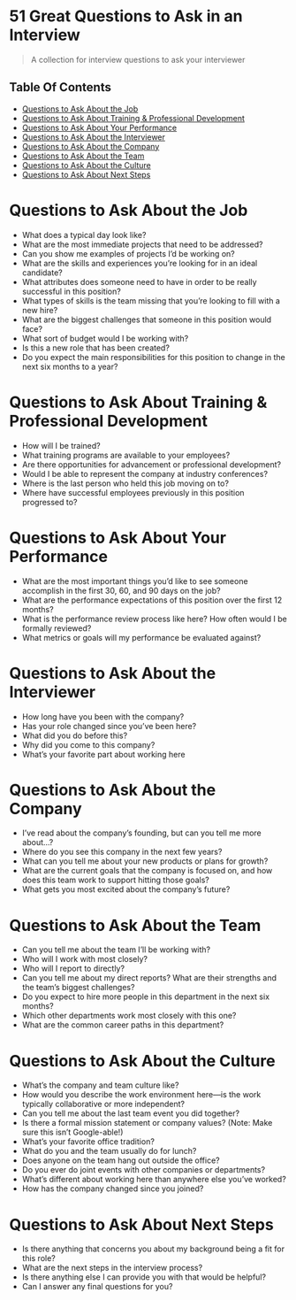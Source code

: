 # 51 Great Questions to Ask in an Interview

> A collection for interview questions to ask your interviewer

## Table Of Contents


<!-- vim-markdown-toc GFM -->
* [Questions to Ask About the Job](Questions-to-Ask-About-the-Job)
* [Questions to Ask About Training & Professional Development](Questions-to-Ask-About-Training-&-Professional-Development)
* [Questions to Ask About Your Performance](Questions-to-Ask-About-Your-Performance)
* [Questions to Ask About the Interviewer](Questions-to-Ask-About-the-Interviewer)
* [Questions to Ask About the Company](Questions-to-Ask-About-the-Company)
* [Questions to Ask About the Team](Questions-to-Ask-About-the-Team)
* [Questions to Ask About the Culture](Questions-to-Ask-About-the-Culture)
* [Questions to Ask About Next Steps](Questions-to-Ask-About-Next-Steps)

<!-- vim-markdown-toc -->

# Questions to Ask About the Job
- What does a typical day look like?
- What are the most immediate projects that need to be addressed?
- Can you show me examples of projects I’d be working on?
- What are the skills and experiences you’re looking for in an ideal candidate?
- What attributes does someone need to have in order to be really successful in this position?
- What types of skills is the team missing that you’re looking to fill with a new hire?
- What are the biggest challenges that someone in this position would face?
- What sort of budget would I be working with?
- Is this a new role that has been created?
- Do you expect the main responsibilities for this position to change in the next six months to a year?

# Questions to Ask About Training & Professional Development
- How will I be trained?
- What training programs are available to your employees?
- Are there opportunities for advancement or professional development?
- Would I be able to represent the company at industry conferences?
- Where is the last person who held this job moving on to?
- Where have successful employees previously in this position progressed to?

# Questions to Ask About Your Performance
- What are the most important things you’d like to see someone accomplish in the first 30, 60, and 90 days on the job?
- What are the performance expectations of this position over the first 12 months?
- What is the performance review process like here? How often would I be formally reviewed?
- What metrics or goals will my performance be evaluated against?

# Questions to Ask About the Interviewer
- How long have you been with the company?
- Has your role changed since you’ve been here?
- What did you do before this?
- Why did you come to this company?
- What’s your favorite part about working here

# Questions to Ask About the Company
- I’ve read about the company’s founding, but can you tell me more about...?
- Where do you see this company in the next few years?
- What can you tell me about your new products or plans for growth?
- What are the current goals that the company is focused on, and how does this team work to support hitting those goals?
- What gets you most excited about the company’s future?

# Questions to Ask About the Team
- Can you tell me about the team I’ll be working with?
- Who will I work with most closely?
- Who will I report to directly?
- Can you tell me about my direct reports? What are their strengths and the team’s biggest challenges?
- Do you expect to hire more people in this department in the next six months?
- Which other departments work most closely with this one?
- What are the common career paths in this department?

# Questions to Ask About the Culture
- What’s the company and team culture like?
- How would you describe the work environment here—is the work typically collaborative or more independent?
- Can you tell me about the last team event you did together?
- Is there a formal mission statement or company values? (Note: Make sure this isn’t Google-able!)
- What’s your favorite office tradition?
- What do you and the team usually do for lunch?
- Does anyone on the team hang out outside the office?
- Do you ever do joint events with other companies or departments?
- What’s different about working here than anywhere else you’ve worked?
- How has the company changed since you joined?

# Questions to Ask About Next Steps
- Is there anything that concerns you about my background being a fit for this role?
- What are the next steps in the interview process?
- Is there anything else I can provide you with that would be helpful?
- Can I answer any final questions for you?
